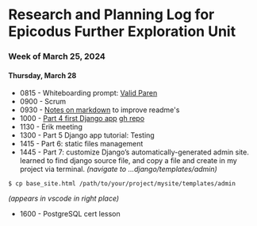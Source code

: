 # Research and Planning Log for Epicodus Further Exploration Unit
### Week of March 25, 2024

#### Thursday, March 28

* 0815 - Whiteboarding prompt: [Valid Paren](https://full-time.learnhowtoprogram.com/capstone/capstone-week-3/whiteboarding-practice---week-2)
* 0900 - Scrum
* 0930 - [Notes on markdown](https://www.markdownguide.org/basic-syntax/) to improve readme's
* 1000 - [Part 4 first Django app](https://docs.djangoproject.com/en/5.0/intro/tutorial04/) [gh repo](https://github.com/kimmykokonut/polls)
* 1130 - Erik meeting
* 1300 - Part 5 Django app tutorial: Testing
* 1415 - Part 6: static files management
* 1445 - Part 7: customize Django’s automatically-generated admin site. learned to find django source file, and copy a file and create in my project via terminal.
_(navigate to ...django/templates/admin)_ 
```
$ cp base_site.html /path/to/your/project/mysite/templates/admin
```
_(appears in vscode in right place)_
* 1600 - PostgreSQL cert lesson
